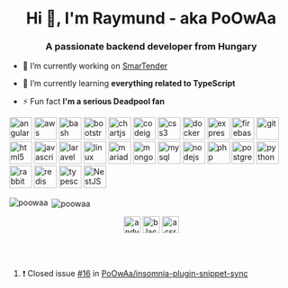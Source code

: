 <h1 align="center">Hi 👋, I'm Raymund - aka PoOwAa</h1>
<h3 align="center">A passionate backend developer from Hungary</h3>

- 🔭 I’m currently working on [SmarTender](https://github.com/SmarTender)

- 🌱 I’m currently learning **everything related to TypeScript**

- ⚡ Fun fact **I'm a serious Deadpool fan**

<p align="left"><img src="https://devicons.github.io/devicon/devicon.git/icons/angularjs/angularjs-original.svg" alt="angularjs" width="40" height="40"/> <img src="https://devicons.github.io/devicon/devicon.git/icons/amazonwebservices/amazonwebservices-original-wordmark.svg" alt="aws" width="40" height="40"/> <img src="https://www.vectorlogo.zone/logos/gnu_bash/gnu_bash-icon.svg" alt="bash" width="40" height="40"/> <img src="https://devicons.github.io/devicon/devicon.git/icons/bootstrap/bootstrap-plain.svg" alt="bootstrap" width="40" height="40"/> <img src="https://www.chartjs.org/media/logo-title.svg" alt="chartjs" width="40" height="40"/> <img src="https://cdn.worldvectorlogo.com/logos/codeigniter.svg" alt="codeigniter" width="40" height="40"/> <img src="https://devicons.github.io/devicon/devicon.git/icons/css3/css3-original-wordmark.svg" alt="css3" width="40" height="40"/> <img src="https://devicons.github.io/devicon/devicon.git/icons/docker/docker-original-wordmark.svg" alt="docker" width="40" height="40"/> <img src="https://devicons.github.io/devicon/devicon.git/icons/express/express-original-wordmark.svg" alt="express" width="40" height="40"/> <img src="https://www.vectorlogo.zone/logos/firebase/firebase-icon.svg" alt="firebase" width="40" height="40"/> <img src="https://www.vectorlogo.zone/logos/git-scm/git-scm-icon.svg" alt="git" width="40" height="40"/> <img src="https://devicons.github.io/devicon/devicon.git/icons/html5/html5-original-wordmark.svg" alt="html5" width="40" height="40"/> <img src="https://devicons.github.io/devicon/devicon.git/icons/javascript/javascript-original.svg" alt="javascript" width="40" height="40"/> <img src="https://devicons.github.io/devicon/devicon.git/icons/laravel/laravel-plain-wordmark.svg" alt="laravel" width="40" height="40"/> <img src="https://devicons.github.io/devicon/devicon.git/icons/linux/linux-original.svg" alt="linux" width="40" height="40"/> <img src="https://www.vectorlogo.zone/logos/mariadb/mariadb-icon.svg" alt="mariadb" width="40" height="40"/> <img src="https://devicons.github.io/devicon/devicon.git/icons/mongodb/mongodb-original-wordmark.svg" alt="mongodb" width="40" height="40"/> <img src="https://devicons.github.io/devicon/devicon.git/icons/mysql/mysql-original-wordmark.svg" alt="mysql" width="40" height="40"/> <img src="https://devicons.github.io/devicon/devicon.git/icons/nodejs/nodejs-original-wordmark.svg" alt="nodejs" width="40" height="40"/> <img src="https://devicons.github.io/devicon/devicon.git/icons/php/php-original.svg" alt="php" width="40" height="40"/> <img src="https://devicons.github.io/devicon/devicon.git/icons/postgresql/postgresql-original-wordmark.svg" alt="postgresql" width="40" height="40"/> <img src="https://devicons.github.io/devicon/devicon.git/icons/python/python-original.svg" alt="python" width="40" height="40"/> <img src="https://www.vectorlogo.zone/logos/rabbitmq/rabbitmq-icon.svg" alt="rabbitMQ" width="40" height="40"/> <img src="https://devicons.github.io/devicon/devicon.git/icons/redis/redis-original-wordmark.svg" alt="redis" width="40" height="40"/> <img src="https://devicons.github.io/devicon/devicon.git/icons/typescript/typescript-original.svg" alt="typescript" width="40" height="40"/>
 <img alt="NestJS" width="40" height="40" src="https://avatars1.githubusercontent.com/u/28507035?s=200&v=4">
</p><p><img align="left" src="https://github-readme-stats.poowaa.vercel.app/api/top-langs/?username=poowaa&layout=compact&hide=html" alt="poowaa" /></p>

<p>&nbsp;<img align="center" src="https://github-readme-stats.poowaa.vercel.app/api?username=poowaa&show_icons=true&hide_border=true" alt="poowaa" /></p>

<p align="center"> 
<a href="https://linkedin.com/in/andyrum" target="blank"><img align="center" src="https://cdn.jsdelivr.net/npm/simple-icons@3.0.1/icons/linkedin.svg" alt="andyrum" height="30" width="30" /></a>
<a href="https://fb.com/blacklongju" target="blank"><img align="center" src="https://cdn.jsdelivr.net/npm/simple-icons@3.0.1/icons/facebook.svg" alt="blacklongju" height="30" width="30" /></a>
<a href="https://instagram.com/acsraymund" target="blank"><img align="center" src="https://cdn.jsdelivr.net/npm/simple-icons@3.0.1/icons/instagram.svg" alt="acsraymund" height="30" width="30" /></a>
</p>

<br />
<br />

<!--START_SECTION:activity-->
1. ❗️ Closed issue [#16](https://github.com/PoOwAa/insomnia-plugin-snippet-sync/issues/16) in [PoOwAa/insomnia-plugin-snippet-sync](https://github.com/PoOwAa/insomnia-plugin-snippet-sync)
<!--END_SECTION:activity-->